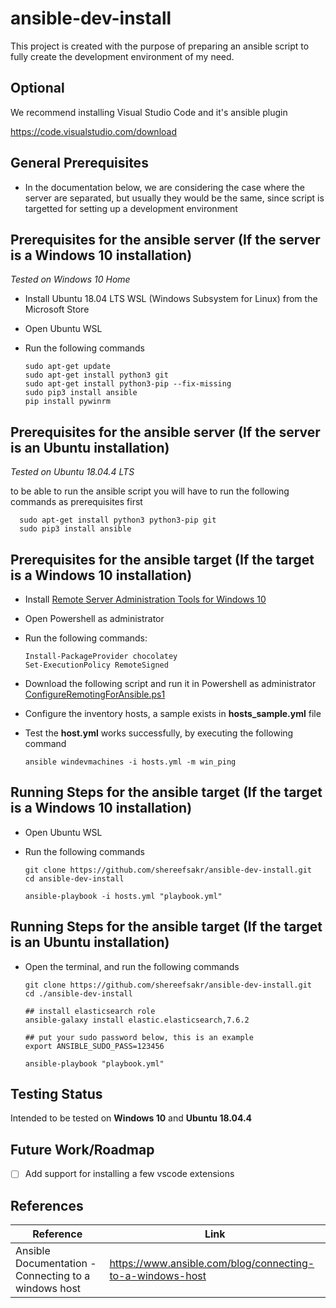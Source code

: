 # ansible-dev-install

This project is created with the purpose of preparing an ansible script to fully create the development environment of my need.

## Optional

We recommend installing Visual Studio Code and it's ansible plugin

https://code.visualstudio.com/download

## General Prerequisites
* In the documentation below, we are considering the case where the server are separated, but usually they would be the same, since script is targetted for setting up a development environment

## Prerequisites for the ansible server (If the server is a Windows 10 installation)
*Tested on Windows 10 Home*
* Install Ubuntu 18.04 LTS WSL (Windows Subsystem for Linux) from the Microsoft Store
* Open Ubuntu WSL
* Run the following commands

      sudo apt-get update
      sudo apt-get install python3 git
      sudo apt-get install python3-pip --fix-missing
      sudo pip3 install ansible
      pip install pywinrm
      
## Prerequisites for the ansible server (If the server is an Ubuntu installation)
*Tested on Ubuntu 18.04.4 LTS*

to be able to run the ansible script you will have to run the following commands as prerequisites first

      sudo apt-get install python3 python3-pip git
      sudo pip3 install ansible


## Prerequisites for the ansible target (If the target is a Windows 10 installation)
* Install [Remote Server Administration Tools for Windows 10](https://www.microsoft.com/en-us/download/details.aspx?id=45520)
* Open Powershell as administrator
* Run the following commands:

      Install-PackageProvider chocolatey
      Set-ExecutionPolicy RemoteSigned

* Download the following script and run it in Powershell as administrator [ConfigureRemotingForAnsible.ps1](https://raw.githubusercontent.com/ansible/ansible/devel/examples/scripts/ConfigureRemotingForAnsible.ps1)

* Configure the inventory hosts, a sample exists in **hosts_sample.yml** file
* Test the **host.yml** works successfully, by executing the following command

      ansible windevmachines -i hosts.yml -m win_ping

## Running Steps for the ansible target (If the target is a Windows 10 installation)

* Open Ubuntu WSL
* Run the following commands

      git clone https://github.com/shereefsakr/ansible-dev-install.git
      cd ansible-dev-install
      
      ansible-playbook -i hosts.yml "playbook.yml"

## Running Steps for the ansible target (If the target is an Ubuntu installation)
* Open the terminal, and run the following commands

      git clone https://github.com/shereefsakr/ansible-dev-install.git
      cd ./ansible-dev-install
      
      ## install elasticsearch role
      ansible-galaxy install elastic.elasticsearch,7.6.2
      
      ## put your sudo password below, this is an example
      export ANSIBLE_SUDO_PASS=123456

      ansible-playbook "playbook.yml"

## Testing Status

Intended to be tested on **Windows 10** and **Ubuntu 18.04.4**


## Future Work/Roadmap

- [ ] Add support for installing a few vscode extensions


## References

| Reference | Link |
| ----------- | ----------- |
| Ansible Documentation - Connecting to a windows host | https://www.ansible.com/blog/connecting-to-a-windows-host |
